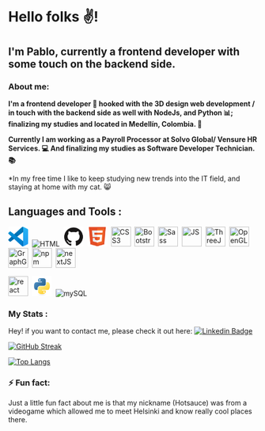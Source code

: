 <link rel="stylesheet" href="https://cdn.jsdelivr.net/gh/devicons/devicon@latest/devicon.min.css">

# Hello folks ✌! 
## I'm Pablo, currently a frontend developer with some touch on the backend side.

### About me:
**I'm a frontend developer 🎨 hooked with the 3D design web development / in touch with the backend side as well with NodeJs, and Python 📊; finalizing my studies and located in Medellín, Colombia. 📍**

**Currently I am working as a Payroll Processor at Solvo Global/ Vensure HR Services. 💻
And finalizing my studies as Software Developer Technician. 📚**

*In my free time I like to keep studying new trends into the IT field, and staying at home with my cat. 😸

## Languages and Tools :
<div>
   <img src="https://github.com/devicons/devicon/blob/master/icons/vscode/vscode-original.svg" title="VSC" alt="VSC " width="40" height="40"/>&nbsp;
   <img src="https://cdn.jsdelivr.net/gh/devicons/devicon/icons/git/git-plain.svg" title="Git" alt="HTML" width="40" height="40"/>&nbsp;       
  <img src="https://github.com/devicons/devicon/blob/master/icons/github/github-original.svg" title="GitHub" alt="GitHub" width="40" height="40"/>&nbsp;
  <img src="https://github.com/devicons/devicon/blob/master/icons/html5/html5-original.svg" title="HTML5" alt="HTML" width="40" height="40"/>&nbsp;
  <img src="https://cdn.jsdelivr.net/gh/devicons/devicon/icons/css3/css3-original.svg" title="CSS3" width="40" height="40"/>&nbsp;
  <img src="https://cdn.jsdelivr.net/gh/devicons/devicon/icons/bootstrap/bootstrap-original.svg" title="Bootstrap" width="40" height="40"/>&nbsp;
  <img src="https://cdn.jsdelivr.net/gh/devicons/devicon/icons/sass/sass-original.svg" title="Sass" width="40" height="40"/>&nbsp;
  <img src="https://cdn.jsdelivr.net/gh/devicons/devicon/icons/javascript/javascript-original.svg" title="JS" width="40" height="40"/>&nbsp;
  <img src="https://cdn.jsdelivr.net/gh/devicons/devicon/icons/threejs/threejs-original.svg" title="ThreeJS" width="40" height="40"/>&nbsp;
  <img src="https://cdn.jsdelivr.net/gh/devicons/devicon/icons/opengl/opengl-original.svg" title="OpenGL" width="40" height="40"/>&nbsp;
  <img src="https://cdn.jsdelivr.net/gh/devicons/devicon/icons/graphql/graphql-plain-wordmark.svg" title="GraphGL" width="40" height="40"/>&nbsp;
  <img src="https://cdn.jsdelivr.net/gh/devicons/devicon/icons/npm/npm-original-wordmark.svg" title="npm" width="40" height="40"/>&nbsp;
  <img src="https://cdn.jsdelivr.net/gh/devicons/devicon/icons/nextjs/nextjs-original-wordmark.svg" title="nextJS" width="40" height="40"/>&nbsp;
          
  <img src="https://cdn.jsdelivr.net/gh/devicons/devicon/icons/react/react-original.svg" title="react" width="40" height="40"/>&nbsp;
  <img src="https://github.com/devicons/devicon/blob/master/icons/python/python-original.svg" title="Python" alt="Python" width="40" height="40"/>&nbsp;
  <img src="https://cdn.jsdelivr.net/gh/devicons/devicon/icons/mysql/mysql-plain-wordmark.svg" title="Numpy" alt="mySQL" width="40" height="40"/>&nbsp;
            
</div>

### My Stats :

Hey! if you want to contact me, please check it out here: [![Linkedin Badge](https://img.shields.io/badge/-LinkedIn-blue?style=flat&logo=Linkedin&logoColor=white)](https://www.linkedin.com/in/juan-pablo-jaramillo-9139181b4/)

[![GitHub Streak](http://github-readme-streak-stats.herokuapp.com?user=Hotsauce96&theme=dark&background=000000)](https://git.io/streak-stats)

[![Top Langs](https://github-readme-stats.vercel.app/api/top-langs/?username=Hotsauce96&theme=dark&background=000000)](https://github.com/anuraghazra/github-readme-stats)

### ⚡ Fun fact: 
Just a little fun fact about me is that my nickname (Hotsauce) was from a videogame which allowed me to meet Helsinki and know really cool places there.

